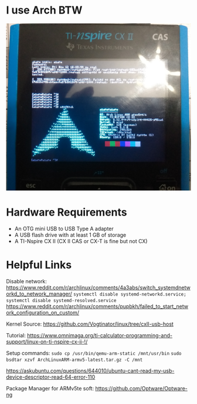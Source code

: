 # I use Arch BTW
  ![neofetch](./neofetch.jpg)
# Hardware Requirements
  - An OTG mini USB to USB Type A adapter
  - A USB flash drive with at least 1 GB of storage
  - A TI-Nspire CX II (CX II CAS or CX-T is fine but not CX)
# Helpful Links
Disable network: https://www.reddit.com/r/archlinux/comments/4a3abs/switch_systemdnetworkd_to_network_manager/ 
`systemctl disable systemd-networkd.service; systemctl disable systemd-resolved.service`
https://www.reddit.com/r/archlinux/comments/pupbkh/failed_to_start_network_configuration_on_custom/

Kernel Source: https://github.com/Vogtinator/linux/tree/cxII-usb-host

Tutorial: https://www.omnimaga.org/ti-calculator-programming-and-support/linux-on-ti-nspire-cx-ii-!/

Setup commands: `sudo cp /usr/bin/qemu-arm-static /mnt/usr/bin` `sudo bsdtar xzvf ArchLinuxARM-armv5-latest.tar.gz -C /mnt`

https://askubuntu.com/questions/644010/ubuntu-cant-read-my-usb-device-descriptor-read-64-error-110

Package Manager for ARMv5te soft: https://github.com/Optware/Optware-ng
